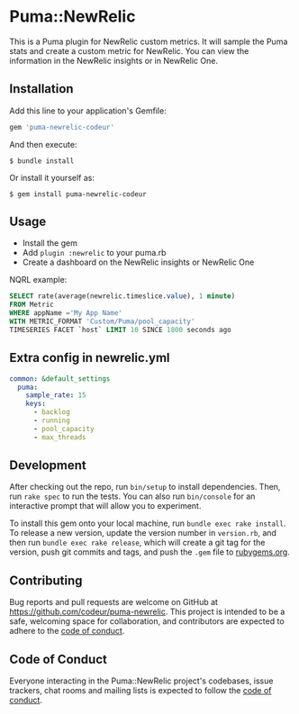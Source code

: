 # Puma::NewRelic

This is a Puma plugin for NewRelic custom metrics.
It will sample the Puma stats and create a custom metric for NewRelic.
You can view the information in the NewRelic insights or in NewRelic One.

## Installation

Add this line to your application's Gemfile:

```ruby
gem 'puma-newrelic-codeur'
```

And then execute:

    $ bundle install

Or install it yourself as:

    $ gem install puma-newrelic-codeur

## Usage

- Install the gem
- Add `plugin :newrelic` to your puma.rb
- Create a dashboard on the NewRelic insights or NewRelic One

NQRL example:

```SQL
SELECT rate(average(newrelic.timeslice.value), 1 minute)
FROM Metric
WHERE appName ='My App Name'
WITH METRIC_FORMAT 'Custom/Puma/pool_capacity'
TIMESERIES FACET `host` LIMIT 10 SINCE 1800 seconds ago
```

## Extra config in newrelic.yml

```yaml
common: &default_settings
  puma:
    sample_rate: 15
    keys:
      - backlog
      - running
      - pool_capacity
      - max_threads
```

## Development

After checking out the repo, run `bin/setup` to install dependencies. Then, run `rake spec` to run the tests. You can also run `bin/console` for an interactive prompt that will allow you to experiment.

To install this gem onto your local machine, run `bundle exec rake install`. To release a new version, update the version number in `version.rb`, and then run `bundle exec rake release`, which will create a git tag for the version, push git commits and tags, and push the `.gem` file to [rubygems.org](https://rubygems.org).

## Contributing

Bug reports and pull requests are welcome on GitHub at https://github.com/codeur/puma-newrelic. This project is intended to be a safe, welcoming space for collaboration, and contributors are expected to adhere to the [code of conduct](https://github.com/codeur/puma-newrelic/blob/main/CODE_OF_CONDUCT.md).

## Code of Conduct

Everyone interacting in the Puma::NewRelic project's codebases, issue trackers, chat rooms and mailing lists is expected to follow the [code of conduct](https://github.com/codeur/puma-newrelic/blob/main/CODE_OF_CONDUCT.md).
